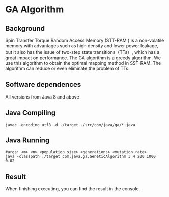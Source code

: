

# GA Algorithm

## Background

Spin Transfer Torque Random Access Memory (STT-RAM ) is a non-volatile memory with advantages such as high density and lower power leakage, but it also has the issue of two-step state transitions（TTs）, which has a great impact on performance. The GA algorithm is a greedy algorithm. We use this algorithm to obtain the optimal mapping method in SST-RAM. The algorithm can reduce or even eliminate the problem of TTs.

## Software dependences

All versions from Java 8 and above

## Java Compiling

```shell
javac -encoding utf8 -d ./target ./src/com/java/ga/*.java
```

## Java Running

```shell
#args: <m> <n> <population size> <generations> <mutation rate>
java -classpath ./target com.java.ga.GeneticAlgorithm 3 4 200 1000 0.02
```

## Result

When finishing executing, you can find the result in the console.&#x20;

